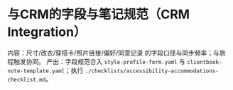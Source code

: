 # 与CRM的字段与笔记规范（CRM Integration）

内容：尺寸/改衣/穿搭卡/照片链接/偏好/同意记录 的字段口径与同步频率；与旅程触发协同。
产出：字段规范合入 `style-profile-form.yaml` 与 `clientbook-note-template.yaml`；执行 `./checklists/accessibility-accommodations-checklist.md`。
